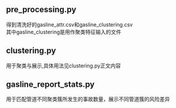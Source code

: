   
## pre_processing.py  
得到清洗好的gasline_attr.csv和gasline_clustering.csv  
其中gasline_clustering是用作聚类特征输入的文件  

## clustering.py  
用于聚类与展示,具体用法见clustering.py正文内容  

## gasline_report_stats.py  
用于匹配管道不同聚类簇所发生的事故数量，展示不同管道簇的风险差异  
